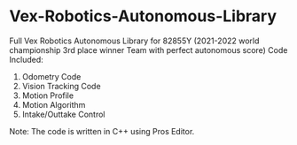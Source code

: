 # Vex-Robotics-Autonomous-Library
Full Vex Robotics Autonomous Library for 82855Y (2021-2022 world championship 3rd place winner Team with perfect autonomous score) 
Code Included: 

1. Odometry Code
2. Vision Tracking Code
3. Motion Profile 
4. Motion Algorithm
5. Intake/Outtake Control 

Note: The code is written in C++ using Pros Editor. 
